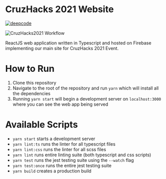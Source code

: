 # CruzHacks 2021 Website

[![deepcode](https://www.deepcode.ai/api/gh/badge?key=eyJhbGciOiJIUzI1NiIsInR5cCI6IkpXVCJ9.eyJwbGF0Zm9ybTEiOiJnaCIsIm93bmVyMSI6IkNydXpIYWNrcyIsInJlcG8xIjoiY3J1emhhY2tzLTIwMjEtd2Vic2l0ZSIsImluY2x1ZGVMaW50IjpmYWxzZSwiYXV0aG9ySWQiOjEzOTk2LCJpYXQiOjE2MDI1MTY0Mjl9.55pKP5juuFi6c4W-I47npILc5-anopTy65cPYozSqvg)](https://www.deepcode.ai/app/gh/CruzHacks/cruzhacks-2021-website/_/dashboard?utm_content=gh%2FCruzHacks%2Fcruzhacks-2021-website)

![CruzHacks2021 Workflow](https://github.com/CruzHacks/cruzhacks-2021-website/workflows/cruzhacks-2021-website/badge.svg)

ReactJS web application written in Typescript and hosted on Firebase implementing our main site for CruzHacks 2021 Event.

How to Run
=======

1. Clone this repository 
2. Navigate to the root of the repository and run `yarn` which will install all the dependencies
3. Running `yarn start` will begin a development server on `localhost:3000` where you can see the web app being served

Available Scripts
========

* `yarn start` starts a development server
* `yarn lint:ts` runs the linter for all typescript files
* `yarn lint:css` runs the linter for all scss files
* `yarn lint` runs entire linting suite (both typescript and css scripts)
* `yarn test` runs the jest testing suite using the `--watch` flag
* `yarn test:once` runs the entire jest testing suite
* `yarn build` creates a production build
